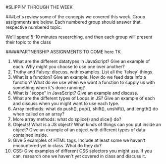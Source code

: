 #SLIPPIN' THROUGH THE WEEK

###Let's review some of the concepts we covered this week.
Group assignments are below. Each numbered group should answer that respective numbered topic.

We'll spend 5-10 minutes researching, and then each group will present their topic to the class

#####PARTNERSHIP ASSIGNMENTS TO COME here
TK


1. What are the different datatypes in JavaScript? Give an example of each. Why might you choose to use one over another?
1. Truthy and Falsey: discuss, with examples. List all the 'falsey' things.
1. What is a function? Give an example. How do we feed data info a function? What do we use when we want a function to supply us with something when it's done running?
1. What is "scope" in JavaScript? Give an example and discuss.
1. What are the different types of Loops in JS? Give an example of each and discuss when you might want to use each type.
1. Array methods: what do push(), pop(), shift(), unshift(), and length() do when called on an array?
1. More array methods: what do splice() and slice() do?
1. Objects! What is a JS object? What kinds of things can you put inside an object? Give an example of an object with different types of data contained inside.
1. Give 5 examples of HTML tags. Include at least some we haven't encountered yet in class. What do they do?
1. CSS: Give examples of different CSS selectors you might use. If you can, research one we haven't yet covered in class and discuss it.
